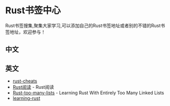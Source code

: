 # Rust书签中心

Rust书签搜集,聚集大家学习,可以添加自己的Rust书签地址或者别的不错的Rust书签地址，欢迎参与！

## 中文

## 英文

* [rust-cheats](https://cheats.rs/)
* [Rust阅读](https://readrust.net/) - Rust阅读
* [Rust-too-many-lists](http://cglab.ca/~abeinges/blah/too-many-lists/book/) - Learning Rust With Entirely Too Many Linked Lists
* [learning-rust](https://learning-rust.github.io/docs/a1.why_rust.html)
